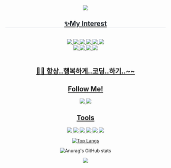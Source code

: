

<div align= "center">
    <img src="https://capsule-render.vercel.app/api?type=waving&height=230&color=8be49a&text=Hello!👋My name is %20Yeowon&reversal=false&fontColor=ffff&fontSize=65&animation=fadeIn"/>
    </div>
    <div align= "center">
        <a href="https://hits.seeyoufarm.com">
<!--             <img src="https://hits.seeyoufarm.com/api/count/incr/badge.svg?url=https%3A%2F%2Fgithub.com%2Fdayul&count_bg=%2377CC85&title_bg=%23555555&icon=github.svg&icon_color=%23FFFFFF&title=hits&edge_flat=false"/></a> -->
<!-- <a href="https://git.io/typing-svg"><img src="https://readme-typing-svg.demolab.com?font=Bagel+Fat+One&size=30&duration=4500&pause=900&color=466558&center=true&multiline=true&random=false&width=435&lines=%EC%84%B1%EC%9E%A5%ED%95%98%EB%8A%94+%EC%83%88%EC%8B%B9+%EA%B0%9C%EB%B0%9C%EC%9E%90+%EC%B6%94%EB%8B%A4%EC%9C%A8+%EC%9E%85%EB%8B%88%EB%8B%A4!+" alt="Typing SVG" /></a> -->
<!--       <br> -->
    </div>
    <div align= "center">
    <h2 style="border-bottom: 1px solid #d8dee4; color: #282d33;"> ✨My Interest </h2> <br> 
    <div style="margin: 0 auto; text-align: center;" align= "center"> 
          <img src="https://img.shields.io/badge/C-00599C?style=for-the-badge&logo=c&logoColor=white">
          <img src="https://img.shields.io/badge/HTML-239120?style=for-the-badge&logo=html5&logoColor=white">
          <img src="https://img.shields.io/badge/CSS-239120?&style=for-the-badge&logo=css3&logoColor=white">
          <img src="https://img.shields.io/badge/Java-ED8B00?style=for-the-badge&logo=openjdk&logoColor=white">
          <img src="https://img.shields.io/badge/MySQL-00000F?style=for-the-badge&logo=mysql&logoColor=white">
          <img src="https://img.shields.io/badge/Python-3776AB?style=for-the-badge&logo=python&logoColor=white">
          <br/><img src="https://img.shields.io/badge/Node.js-43853D?style=for-the-badge&logo=node.js&logoColor=white">
          <img src="https://img.shields.io/badge/C%2B%2B-00599C?style=for-the-badge&logo=c%2B%2B&logoColor=white">
          <img src="https://img.shields.io/badge/JavaScript-F7DF1E?style=for-the-badge&logo=JavaScript&logoColor=white">
          <img src="https://img.shields.io/badge/kotlin-7F52FF?style=for-the-badge&logo=kotlin&logoColor=white">
    </div>
    <br>
<h2> ✌🏻 항상..행복하게..코딩..하기..~~ </h2>
<h2><center> Follow Me!</center></h2>
<center><a href="https://velog.io/@ueown0"><img src="https://img.shields.io/badge/velog-11B48A?style=flat-square&logo=Vimeo&logoColor=white&link=https://velog.io/@ueown0"/>
<a href="https://github.com/33ueowon"><img src="https://hits.seeyoufarm.com/api/count/incr/badge.svg?url=https%3A%2F%2Fgithub.com%2Fsoyeon207&count_bg=%23000000&title_bg=%23000000&icon=github.svg&icon_color=%23E7E7E7&title=GitHub&edge_flat=false)"/></a> <a href="https://solved.ac/whkakrkr"></center>

<!-- <a href="https://hits.seeyoufarm.com"><img src="https://hits.seeyoufarm.com/api/count/incr/badge.svg?url=https%3A%2F%2Fgithub.com%2Fgjbae1212%2Fhit-counter&count_bg=%23F7D6FF&title_bg=%23555555&icon=&icon_color=%23E7E7E7&title=hits&edge_flat=false"/></a>
 -->
  <h2> Tools </h2>
  <div>
    <img src="https://img.shields.io/badge/Git-%23F05033.svg?style=for-the-badge&logo=git&logoColor=white"/>
    <img src="https://img.shields.io/badge/VS%20Code-%23007ACC.svg?style=for-the-badge&logo=visual-studio-code&logoColor=white"/>
    <img src="https://img.shields.io/badge/Eclipse-%232C2255.svg?style=for-the-badge&logo=eclipse&logoColor=white"/>
    <img src="https://img.shields.io/badge/PyCharm-%23000000.svg?style=for-the-badge&logo=pycharm&logoColor=white"/>
    <img src="https://img.shields.io/badge/IntelliJ%20IDEA-%23000000.svg?style=for-the-badge&logo=intellij-idea&logoColor=white"/>
    <a href="https://www.notion.so"><img src="https://img.shields.io/badge/Notion-%23000000.svg?style=for-the-badge&logo=notion&logoColor=white"/></a>
  </div>




[![Top Langs](https://github-readme-stats.vercel.app/api/top-langs/?username=33ueowon&layout=compact)](https://github.com/anuraghazra/github-readme-stats)


<!---
33ueowon/33ueowon is a ✨ special ✨ repository because its `README.md` (this file) appears on your GitHub profile.
You can click the Preview link to take a look at your changes.
--->

![Anurag's GitHub stats](https://github-readme-stats.vercel.app/api?username=33ueowon&show_icons=true&theme=radical)

<img src="https://capsule-render.vercel.app/api?type=waving&color=8be49a&height=150&section=footer&fontSize=90"/>
